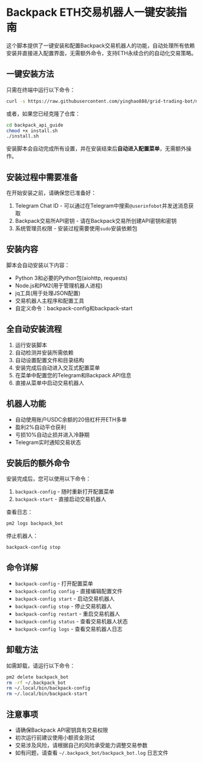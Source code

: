 # Backpack ETH交易机器人一键安装指南

这个脚本提供了一键安装和配置Backpack交易机器人的功能，自动处理所有依赖安装并直接进入配置界面，无需额外命令，支持ETH永续合约的自动化交易策略。

## 一键安装方法

只需在终端中运行以下命令：

```bash
curl -s https://raw.githubusercontent.com/yinghao888/grid-trading-bot/main/install.sh | bash
```

或者，如果您已经克隆了仓库：

```bash
cd backpack_api_guide
chmod +x install.sh
./install.sh
```

安装脚本会自动完成所有设置，并在安装结束后**自动进入配置菜单**，无需额外操作。

## 安装过程中需要准备

在开始安装之前，请确保您已准备好：

1. Telegram Chat ID - 可以通过在Telegram中搜索`@userinfobot`并发送消息获取
2. Backpack交易所API密钥 - 请在Backpack交易所创建API密钥和密钥
3. 系统管理员权限 - 安装过程需要使用`sudo`安装依赖包

## 安装内容

脚本会自动安装以下内容：

- Python 3和必要的Python包(aiohttp, requests)
- Node.js和PM2(用于管理机器人进程)
- jq工具(用于处理JSON配置)
- 交易机器人主程序和配置工具
- 自定义命令：backpack-config和backpack-start

## 全自动安装流程

1. 运行安装脚本
2. 自动检测并安装所需依赖
3. 自动设置配置文件和目录结构
4. 安装完成后自动进入交互式配置菜单
5. 在菜单中配置您的Telegram和Backpack API信息
6. 直接从菜单中启动交易机器人

## 机器人功能

- 自动使用账户USDC余额的20倍杠杆开ETH多单
- 盈利2%自动平仓获利
- 亏损10%自动止损并进入冷静期
- Telegram实时通知交易状态

## 安装后的额外命令

安装完成后，您可以使用以下命令：

1. `backpack-config` - 随时重新打开配置菜单
2. `backpack-start` - 直接启动交易机器人

查看日志：
```bash
pm2 logs backpack_bot
```

停止机器人：
```bash
backpack-config stop
```

## 命令详解

- `backpack-config` - 打开配置菜单
- `backpack-config config` - 直接编辑配置文件
- `backpack-config start` - 启动交易机器人
- `backpack-config stop` - 停止交易机器人
- `backpack-config restart` - 重启交易机器人
- `backpack-config status` - 查看交易机器人状态
- `backpack-config logs` - 查看交易机器人日志

## 卸载方法

如需卸载，请运行以下命令：

```bash
pm2 delete backpack_bot
rm -rf ~/.backpack_bot
rm ~/.local/bin/backpack-config
rm ~/.local/bin/backpack-start
```

## 注意事项

- 请确保Backpack API密钥具有交易权限
- 初次运行前建议使用小额资金测试
- 交易涉及风险，请根据自己的风险承受能力调整交易参数
- 如有问题，请查看 `~/.backpack_bot/backpack_bot.log` 日志文件 